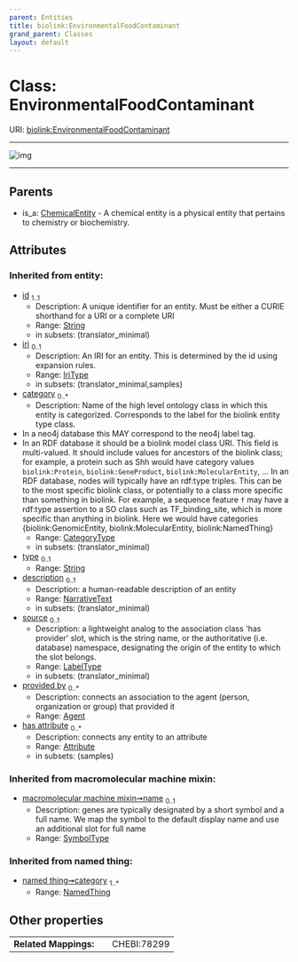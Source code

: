 ```yaml
---
parent: Entities
title: biolink:EnvironmentalFoodContaminant
grand_parent: Classes
layout: default
---
```


# Class: EnvironmentalFoodContaminant




URI: [biolink:EnvironmentalFoodContaminant](https://w3id.org/biolink/vocab/EnvironmentalFoodContaminant)


---

![img](https://yuml.me/diagram/nofunky;dir:TB/class/[NamedThing],[ChemicalEntity]%5E-[EnvironmentalFoodContaminant%7Cid(i):string;iri(i):iri_type%20%3F;type(i):string%20%3F;name(i):label_type%20%3F;description(i):narrative_text%20%3F;source(i):label_type%20%3F],[ChemicalEntity],[Attribute],[Agent])

---


## Parents

 *  is_a: [ChemicalEntity](ChemicalEntity.md) - A chemical entity is a physical entity that pertains to chemistry or biochemistry.

## Attributes


### Inherited from entity:

 * [id](id.md)  <sub>1..1</sub>
     * Description: A unique identifier for an entity. Must be either a CURIE shorthand for a URI or a complete URI
     * Range: [String](types/String.md)
     * in subsets: (translator_minimal)
 * [iri](iri.md)  <sub>0..1</sub>
     * Description: An IRI for an entity. This is determined by the id using expansion rules.
     * Range: [IriType](types/IriType.md)
     * in subsets: (translator_minimal,samples)
 * [category](category.md)  <sub>0..\*</sub>
     * Description: Name of the high level ontology class in which this entity is categorized. Corresponds to the label for the biolink entity type class.
 * In a neo4j database this MAY correspond to the neo4j label tag.
 * In an RDF database it should be a biolink model class URI.
This field is multi-valued. It should include values for ancestors of the biolink class; for example, a protein such as Shh would have category values `biolink:Protein`, `biolink:GeneProduct`, `biolink:MolecularEntity`, ...
In an RDF database, nodes will typically have an rdf:type triples. This can be to the most specific biolink class, or potentially to a class more specific than something in biolink. For example, a sequence feature `f` may have a rdf:type assertion to a SO class such as TF_binding_site, which is more specific than anything in biolink. Here we would have categories {biolink:GenomicEntity, biolink:MolecularEntity, biolink:NamedThing}
     * Range: [CategoryType](types/CategoryType.md)
     * in subsets: (translator_minimal)
 * [type](type.md)  <sub>0..1</sub>
     * Range: [String](types/String.md)
 * [description](description.md)  <sub>0..1</sub>
     * Description: a human-readable description of an entity
     * Range: [NarrativeText](types/NarrativeText.md)
     * in subsets: (translator_minimal)
 * [source](source.md)  <sub>0..1</sub>
     * Description: a lightweight analog to the association class 'has provider' slot, which is the string name, or the authoritative (i.e. database) namespace, designating the origin of the entity to which the slot belongs.
     * Range: [LabelType](types/LabelType.md)
     * in subsets: (translator_minimal)
 * [provided by](provided_by.md)  <sub>0..\*</sub>
     * Description: connects an association to the agent (person, organization or group) that provided it
     * Range: [Agent](Agent.md)
 * [has attribute](has_attribute.md)  <sub>0..\*</sub>
     * Description: connects any entity to an attribute
     * Range: [Attribute](Attribute.md)
     * in subsets: (samples)

### Inherited from macromolecular machine mixin:

 * [macromolecular machine mixin➞name](macromolecular_machine_mixin_name.md)  <sub>0..1</sub>
     * Description: genes are typically designated by a short symbol and a full name. We map the symbol to the default display name and use an additional slot for full name
     * Range: [SymbolType](types/SymbolType.md)

### Inherited from named thing:

 * [named thing➞category](named_thing_category.md)  <sub>1..\*</sub>
     * Range: [NamedThing](NamedThing.md)

## Other properties

|  |  |  |
| --- | --- | --- |
| **Related Mappings:** | | CHEBI:78299 |

